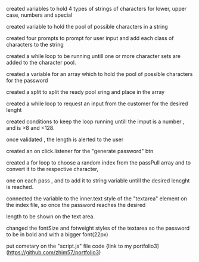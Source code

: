 created variables to hold 4 types of strings of characters for lower, upper case, numbers and special

created variable to hold the pool of possible characters in a string

created four prompts to prompt for user input and add each class of characters to the string

created a while loop to be running untill one or more character sets are added to the character pool.

created a variable for an array which to hold the pool of possible characters for the password

created a split to split the ready pool sring and place in the array

created a while loop to request an input from the customer for the desired lenght

created conditions to keep the loop running untill the imput is a number , and is >8 and <128.

once validated , the length is alerted to the user

created an on click.listener for the "generate password" btn 

created a for loop to choose a random index from the passPull array and to convert it to the respective character,

one on each pass , and to add it to string variable untill the desired lencght is reached.

connected the variable to the inner.text style of the "textarea" element on the index file, so once the password reaches the desired 

length to be shown on the text area.

changed the fontSize and fotweight styles of the textarea so the password to be in bold and with a bigger font(22px)

put cometary on the "script.js" file code
{link to my portfolio3](https://github.com/zhim57/portfolio3)
